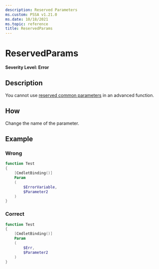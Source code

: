 ```yaml
---
description: Reserved Parameters
ms.custom: PSSA v1.21.0
ms.date: 10/18/2021
ms.topic: reference
title: ReservedParams
---
```

# ReservedParams

**Severity Level: Error**

## Description

You cannot use [reserved common parameters][01] in an advanced function.

[01]: https://learn.microsoft.com/powershell/module/microsoft.powershell.core/about/about_commonparameters

## How

Change the name of the parameter.

## Example

### Wrong

```powershell
function Test
{
    [CmdletBinding()]
    Param
    (
        $ErrorVariable,
        $Parameter2
    )
}
```

### Correct

```powershell
function Test
{
    [CmdletBinding()]
    Param
    (
        $Err,
        $Parameter2
    )
}
```
